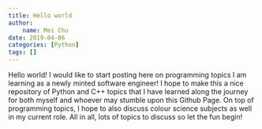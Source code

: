 ```yaml
---
title: Hello world
author:
    name: Mei Chu
date: 2019-04-06
categories: [Python]
tags: []
---
```


Hello world! I would like to start posting here on programming topics I am learning as a newly minted software engineer! I hope to make this a nice repository of Python and C++ topics that I have learned along the journey for both myself and whoever may stumble upon this Github Page. On top of programming topics, I hope to also discuss colour science subjects as well in my current role. All in all, lots of topics to discuss so let the fun begin!

